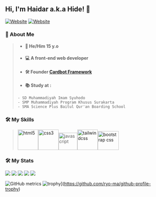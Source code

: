 
##  Hi, I'm **Haidar** a.k.a **Hide**! 👋
[![Website](https://img.shields.io/badge/My-Portfolio-blue)](https://haaidar.netlify.app/)
[![Website](https://img.shields.io/badge/My-Instagram-orange)](https://www.instagram.com/haidar_rosy.id/)


 ### 🚀 About Me
> + #### 🧑 He/Him 15 y.o 
> + #### 💻 A front-end web developer 
> + #### 🛠 Founder [Cardbot Framework](https://cardbot.netlify.app/)
> + #### 📚 Study at : 
> ``` 
> - SD Muhammadiyah Imam Syuhodo 
> - SMP Muhammadiyah Program Khusus Surakarta 
> - SMA Science Plus Baitul Qur'an Boarding School 
> ```

 ### 🛠 My Skills

> <p align="left"> <a href="https://html.spec.whatwg.org/"><img src="https://raw.githubusercontent.com/abranhe/programming-languages-logos/master/src/html/html.svg" alt="html5" width="65" height="65"></a><a href="https://www.w3.org/TR/CSS/#css"><img src="https://raw.githubusercontent.com/detain/svg-logos/master/svg/css-3.svg" alt="css3" width="65" height="65"></a><img src="https://raw.githubusercontent.com/detain/svg-logos/master/svg/logo-javascript.svg" alt="javascript" width="60" height="55"></a><a href="https://tailwindcss.com/"><img src="https://upload.wikimedia.org/wikipedia/commons/thumb/d/d5/Tailwind_CSS_Logo.svg/600px-Tailwind_CSS_Logo.svg.png?20211001194333" alt="tailwindcss" width="65" height="65"></a><a href="https://getbootstrap.com/"><img src="https://upload.wikimedia.org/wikipedia/commons/thumb/b/b2/Bootstrap_logo.svg/2560px-Bootstrap_logo.svg.png" alt="bootstrap css" width="67" height="60"></a></p>
 ### 🛠 My Stats
![](http://github-profile-summary-cards.vercel.app/api/cards/profile-details?username=haaiiidaaarrr&theme=github_dark)
![](http://github-profile-summary-cards.vercel.app/api/cards/repos-per-language?username=haaiiidaaarrr&theme=github_dark)
![](http://github-profile-summary-cards.vercel.app/api/cards/most-commit-language?username=haaiiidaaarrr&theme=github_dark)
![](http://github-profile-summary-cards.vercel.app/api/cards/stats?username=haaiiidaaarrr&theme=github_dark)
![](http://github-profile-summary-cards.vercel.app/api/cards/productive-time?username=haaiiidaaarrr&theme=github_dark&utcOffset=8)

![GitHub metrics](https://metrics.lecoq.io/haaiiidaaarrr) 
![trophy](https://github-profile-trophy.vercel.app/?username=haaiiidaaarrr)](https://github.com/ryo-ma/github-profile-trophy)





